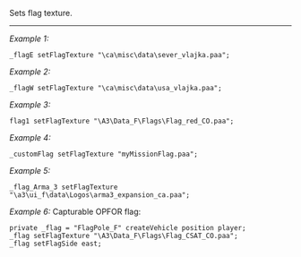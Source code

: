 Sets flag texture.


---
*Example 1:*
```sqf
_flagE setFlagTexture "\ca\misc\data\sever_vlajka.paa";
```

*Example 2:*
```sqf
_flagW setFlagTexture "\ca\misc\data\usa_vlajka.paa";
```

*Example 3:*
```sqf
flag1 setFlagTexture "\A3\Data_F\Flags\Flag_red_CO.paa";
```

*Example 4:*
```sqf
_customFlag setFlagTexture "myMissionFlag.paa";
```

*Example 5:*
```sqf
_flag_Arma_3 setFlagTexture "\a3\ui_f\data\Logos\arma3_expansion_ca.paa";
```

*Example 6:*
Capturable OPFOR flag:

```sqf
private _flag = "FlagPole_F" createVehicle position player;
_flag setFlagTexture "\A3\Data_F\Flags\Flag_CSAT_CO.paa";
_flag setFlagSide east;
```